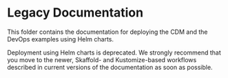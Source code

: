 # Legacy Documentation 

This folder contains the documentation for deploying the CDM and the DevOps 
examples using Helm charts.   

Deployment using Helm charts is deprecated. We strongly recommend that you move
to the newer, Skaffold- and Kustomize-based workflows described in current
versions of the documentation as soon as possible.  
